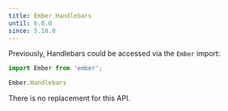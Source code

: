 ```yaml
---
title: Ember.Handlebars
until: 6.0.0
since: 5.10.0
---
```



Previously, Handlebars could be accessed via the `Ember` import:
```js
import Ember from 'ember';

Ember.Handlebars
```

There is no replacement for this API.
